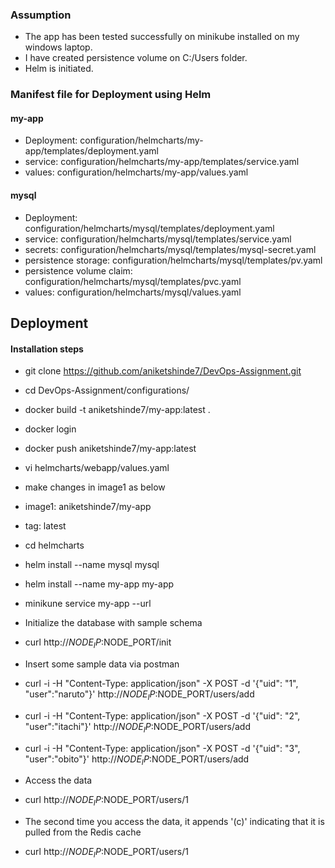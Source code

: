 ### Assumption
- The app has been tested successfully on minikube installed on my windows laptop.
- I have created persistence volume on C:/Users folder.
- Helm is initiated.

### Manifest file for Deployment using Helm
#### my-app
- Deployment: configuration/helmcharts/my-app/templates/deployment.yaml
- service: configuration/helmcharts/my-app/templates/service.yaml
- values: configuration/helmcharts/my-app/values.yaml
#### mysql
- Deployment: configuration/helmcharts/mysql/templates/deployment.yaml
- service: configuration/helmcharts/mysql/templates/service.yaml
- secrets: configuration/helmcharts/mysql/templates/mysql-secret.yaml
- persistence storage: configuration/helmcharts/mysql/templates/pv.yaml
- persistence volume claim: configuration/helmcharts/mysql/templates/pvc.yaml
- values: configuration/helmcharts/mysql/values.yaml

## Deployment
#### Installation steps
- git clone https://github.com/aniketshinde7/DevOps-Assignment.git
- cd DevOps-Assignment/configurations/
- docker build -t aniketshinde7/my-app:latest . 
- docker login
- docker push aniketshinde7/my-app:latest
- vi helmcharts/webapp/values.yaml
- make changes in image1 as below 
- image1: aniketshinde7/my-app
- tag: latest
- cd helmcharts
- helm install --name mysql mysql
- helm install --name my-app my-app
- minikune service my-app --url
- Initialize the database with sample schema
- curl http://$NODE_IP:$NODE_PORT/init
- Insert some sample data via postman
- curl -i -H "Content-Type: application/json" -X POST -d '{"uid": "1", "user":"naruto"}' http://$NODE_IP:$NODE_PORT/users/add
- curl -i -H "Content-Type: application/json" -X POST -d '{"uid": "2", "user":"itachi"}' http://$NODE_IP:$NODE_PORT/users/add
- curl -i -H "Content-Type: application/json" -X POST -d '{"uid": "3", "user":"obito"}' http://$NODE_IP:$NODE_PORT/users/add

- Access the data
- curl http://$NODE_IP:$NODE_PORT/users/1
- The second time you access the data, it appends '(c)' indicating that it is pulled from the Redis cache
- curl http://$NODE_IP:$NODE_PORT/users/1
